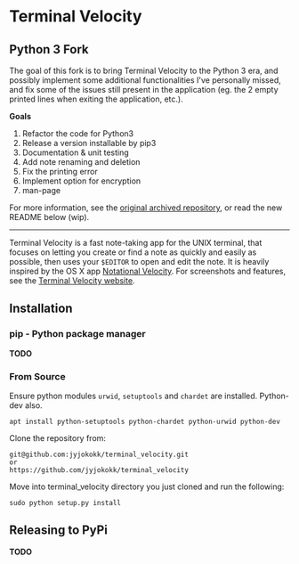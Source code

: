 # Terminal Velocity

## Python 3 Fork

The goal of this fork is to bring Terminal Velocity to the Python 3 era,
and possibly implement some additional functionalities I've personally
missed, and fix some of the issues still present in the application
(eg. the 2 empty printed lines when exiting the application, etc.).

**Goals**

1. Refactor the code for Python3
2. Release a version installable by pip3
3. Documentation & unit testing
4. Add note renaming and deletion
5. Fix the printing error
6. Implement option for encryption
11. man-page

For more information, see the [original archived repository](https://github.com/vhp/terminal_velocity),
or read the new README below (wip).

-------

Terminal Velocity is a fast note-taking app for the UNIX terminal, that
focuses on letting you create or find a note as quickly and easily as
possible, then uses your `$EDITOR` to open and edit the note. It is
heavily inspired by the OS X app [Notational
Velocity](http://notational.net/). For screenshots and features, see the
[Terminal Velocity website](https://github.com/vhp/terminal_velocity).

## Installation

### pip - Python package manager

**TODO**

### From Source

Ensure python modules `urwid`, `setuptools`  and `chardet` are installed. Python-dev also.

```
apt install python-setuptools python-chardet python-urwid python-dev
```

Clone the repository from:

    git@github.com:jyjokokk/terminal_velocity.git
    or
    https://github.com/jyjokokk/terminal_velocity

Move into terminal_velocity directory you just cloned and run the following:

    sudo python setup.py install

## Releasing to PyPi

**TODO**

